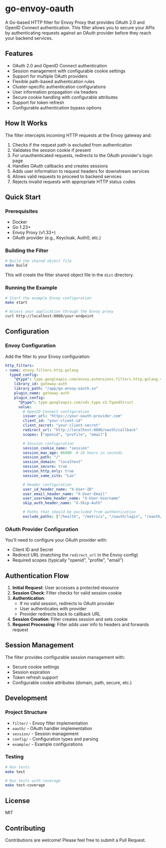 # go-envoy-oauth

A Go-based HTTP filter for Envoy Proxy that provides OAuth 2.0 and OpenID Connect authentication. This filter allows you to secure your APIs by authenticating requests against an OAuth provider before they reach your backend services.

## Features

- OAuth 2.0 and OpenID Connect authentication
- Session management with configurable cookie settings
- Support for multiple OAuth providers
- Flexible path-based authentication rules
- Cluster-specific authentication configurations
- User information propagation via headers
- Secure cookie handling with configurable attributes
- Support for token refresh
- Configurable authentication bypass options

## How It Works

The filter intercepts incoming HTTP requests at the Envoy gateway and:

1. Checks if the request path is excluded from authentication
2. Validates the session cookie if present
3. For unauthenticated requests, redirects to the OAuth provider's login page
4. Handles OAuth callbacks and creates sessions
5. Adds user information to request headers for downstream services
6. Allows valid requests to proceed to backend services
7. Rejects invalid requests with appropriate HTTP status codes

## Quick Start

### Prerequisites

- Docker
- Go 1.23+
- Envoy Proxy (v1.33+)
- OAuth provider (e.g., Keycloak, Auth0, etc.)

### Building the Filter

```bash
# Build the shared object file
make build
```

This will create the filter shared object file in the `dist` directory.

### Running the Example

```bash
# Start the example Envoy configuration
make start

# Access your application through the Envoy proxy
curl http://localhost:8080/your-endpoint
```

## Configuration

### Envoy Configuration

Add the filter to your Envoy configuration:

```yaml
http_filters:
- name: envoy.filters.http.golang
  typed_config:
    "@type": type.googleapis.com/envoy.extensions.filters.http.golang.v3alpha.Config
    library_id: gateway-auth
    library_path: "/app/go-envoy-oauth.so"
    plugin_name: gateway-auth
    plugin_config:
      "@type": type.googleapis.com/xds.type.v3.TypedStruct
      value:
        # OpenID Connect configuration
        issuer_url: "https://your-oauth-provider.com"
        client_id: "your-client-id"
        client_secret: "your-client-secret"
        redirect_url: "http://localhost:8080/oauth/callback"
        scopes: ["openid", "profile", "email"]

        # Session configuration
        session_cookie_name: "session"
        session_max_age: 86400  # 24 hours in seconds
        session_path: "/"
        session_domain: "localhost"
        session_secure: true
        session_http_only: true
        session_same_site: "Lax"

        # Header configuration
        user_id_header_name: "X-User-ID"
        user_email_header_name: "X-User-Email"
        user_username_header_name: "X-User-Username"
        skip_auth_header_name: "X-Skip-Auth"

        # Paths that should be excluded from authentication
        exclude_paths: ["/health", "/metrics", "/oauth/login", "/oauth/callback", "/oauth/logout"]
```

### OAuth Provider Configuration

You'll need to configure your OAuth provider with:
- Client ID and Secret
- Redirect URL (matching the `redirect_url` in the Envoy config)
- Required scopes (typically "openid", "profile", "email")

## Authentication Flow

1. **Initial Request**: User accesses a protected resource
2. **Session Check**: Filter checks for valid session cookie
3. **Authentication**:
   - If no valid session, redirects to OAuth provider
   - User authenticates with provider
   - Provider redirects back to callback URL
4. **Session Creation**: Filter creates session and sets cookie
5. **Request Processing**: Filter adds user info to headers and forwards request

## Session Management

The filter provides configurable session management with:
- Secure cookie settings
- Session expiration
- Token refresh support
- Configurable cookie attributes (domain, path, secure, etc.)

## Development

### Project Structure

- `filter/` - Envoy filter implementation
- `oauth/` - OAuth handler implementation
- `session/` - Session management
- `config/` - Configuration types and parsing
- `example/` - Example configurations

### Testing

```bash
# Run tests
make test

# Run tests with coverage
make test-coverage
```

## License

MIT

## Contributing

Contributions are welcome! Please feel free to submit a Pull Request.
